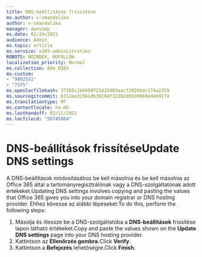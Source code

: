 ```yaml
---
title: DNS-beállítások frissítése
ms.author: v-smandalika
author: v-smandalika
manager: dansimp
ms.date: 02/24/2021
audience: Admin
ms.topic: article
ms.service: o365-administration
ROBOTS: NOINDEX, NOFOLLOW
localization_priority: Normal
ms.collection: Adm_O365
ms.custom:
- "9002531"
- "7375"
ms.openlocfilehash: 37355c1b6658f21d35d03aacf292bbdc174a2359
ms.sourcegitcommit: 6312ee31561db36104f32282d019d069ede69174
ms.translationtype: MT
ms.contentlocale: hu-HU
ms.lasthandoff: 03/11/2021
ms.locfileid: "50745064"
---
```

# <a name="update-dns-settings"></a><span data-ttu-id="4fae3-102">DNS-beállítások frissítése</span><span class="sxs-lookup"><span data-stu-id="4fae3-102">Update DNS settings</span></span>

<span data-ttu-id="4fae3-103">A DNS-beállítások módosításához be kell másolnia és be kell másolnia az Office 365 által a tartományregisztrálónak vagy a DNS-szolgáltatónak adott értékeket.</span><span class="sxs-lookup"><span data-stu-id="4fae3-103">Updating DNS settings involves copying and pasting the values that Office 365 gives you into your domain registrar or DNS hosting provider.</span></span> <span data-ttu-id="4fae3-104">Ehhez kövesse az alábbi lépéseket:</span><span class="sxs-lookup"><span data-stu-id="4fae3-104">To do this, perform the following steps:</span></span>

1. <span data-ttu-id="4fae3-105">Másolja és illessze be a DNS-szolgáltatóba a **DNS-beállítások** frissítése lapon látható értékeket.</span><span class="sxs-lookup"><span data-stu-id="4fae3-105">Copy and paste the values shown on the **Update DNS settings** page into your DNS hosting provider.</span></span>
2. <span data-ttu-id="4fae3-106">Kattintson az **Ellenőrzés gombra.**</span><span class="sxs-lookup"><span data-stu-id="4fae3-106">Click **Verify**.</span></span>
3. <span data-ttu-id="4fae3-107">Kattintson a **Befejezés** lehetőségre.</span><span class="sxs-lookup"><span data-stu-id="4fae3-107">Click **Finish**.</span></span>